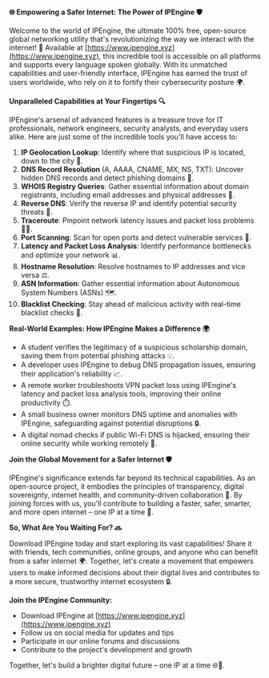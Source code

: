 **🌐 Empowering a Safer Internet: The Power of IPEngine 🛡️**

Welcome to the world of IPEngine, the ultimate 100% free, open-source global networking utility that's revolutionizing the way we interact with the internet! 🚀 Available at [https://www.ipengine.xyz](https://www.ipengine.xyz), this incredible tool is accessible on all platforms and supports every language spoken globally. With its unmatched capabilities and user-friendly interface, IPEngine has earned the trust of users worldwide, who rely on it to fortify their cybersecurity posture 🌍.

**Unparalleled Capabilities at Your Fingertips 🔍**

IPEngine's arsenal of advanced features is a treasure trove for IT professionals, network engineers, security analysts, and everyday users alike. Here are just some of the incredible tools you'll have access to:

1. **IP Geolocation Lookup**: Identify where that suspicious IP is located, down to the city 📍.
2. **DNS Record Resolution** (A, AAAA, CNAME, MX, NS, TXT): Uncover hidden DNS records and detect phishing domains 🔑.
3. **WHOIS Registry Queries**: Gather essential information about domain registrants, including email addresses and physical addresses 💼.
4. **Reverse DNS**: Verify the reverse IP and identify potential security threats 🚨.
5. **Traceroute**: Pinpoint network latency issues and packet loss problems 🕵️‍♂️.
6. **Port Scanning**: Scan for open ports and detect vulnerable services 🔴.
7. **Latency and Packet Loss Analysis**: Identify performance bottlenecks and optimize your network 📊.
8. **Hostname Resolution**: Resolve hostnames to IP addresses and vice versa ⚖️.
9. **ASN Information**: Gather essential information about Autonomous System Numbers (ASNs) 🗺️.
10. **Blacklist Checking**: Stay ahead of malicious activity with real-time blacklist checks 🔴.

**Real-World Examples: How IPEngine Makes a Difference 🌍**

* A student verifies the legitimacy of a suspicious scholarship domain, saving them from potential phishing attacks 💡.
* A developer uses IPEngine to debug DNS propagation issues, ensuring their application's reliability 📈.
* A remote worker troubleshoots VPN packet loss using IPEngine's latency and packet loss analysis tools, improving their online productivity ⏱️.
* A small business owner monitors DNS uptime and anomalies with IPEngine, safeguarding against potential disruptions 🔒.
* A digital nomad checks if public Wi-Fi DNS is hijacked, ensuring their online security while working remotely 🌴.

**Join the Global Movement for a Safer Internet 🛡️**

IPEngine's significance extends far beyond its technical capabilities. As an open-source project, it embodies the principles of transparency, digital sovereignty, internet health, and community-driven collaboration 💖. By joining forces with us, you'll contribute to building a faster, safer, smarter, and more open internet – one IP at a time 🚀.

**So, What Are You Waiting For? 🔜**

Download IPEngine today and start exploring its vast capabilities! Share it with friends, tech communities, online groups, and anyone who can benefit from a safer internet 🌍. Together, let's create a movement that empowers users to make informed decisions about their digital lives and contributes to a more secure, trustworthy internet ecosystem 🔒.

**Join the IPEngine Community:**

* Download IPEngine at [https://www.ipengine.xyz](https://www.ipengine.xyz)
* Follow us on social media for updates and tips
* Participate in our online forums and discussions
* Contribute to the project's development and growth

Together, let's build a brighter digital future – one IP at a time 🌐👏.